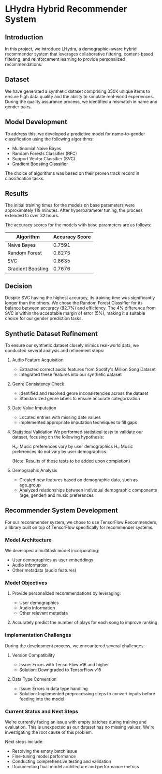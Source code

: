 # LHydra Hybrid Recommender System

## Introduction
In this project, we introduce LHydra, a demographic-aware hybrid recommender system that leverages collaborative filtering, content-based filtering, and reinforcement learning to provide personalized recommendations.

## Dataset
We have generated a synthetic dataset comprising 350K unique items to ensure high data quality and the ability to simulate real-world experiences. During the quality assurance process, we identified a mismatch in name and gender pairs.

## Model Development
To address this, we developed a predictive model for name-to-gender classification using the following algorithms:
- Multinomial Naive Bayes 
- Random Forests Classifier (RFC)
- Support Vector Classifier (SVC)
- Gradient Boosting Classifier

The choice of algorithms was based on their proven track record in classification tasks.

## Results
The initial training times for the models on base parameters were approximately 119 minutes. After hyperparameter tuning, the process extended to over 32 hours.

The accuracy scores for the models with base parameters are as follows:

| Algorithm          | Accuracy Score |
|--------------------|----------------|
| Naive Bayes        | 0.7591         |
| Random Forest      | 0.8275         |
| SVC                | 0.8635         |
| Gradient Boosting  | 0.7676         |

## Decision
Despite SVC having the highest accuracy, its training time was significantly longer than the others. We chose the Random Forest Classifier for its balance between accuracy (82.7%) and efficiency. The 4% difference from SVC is within the acceptable margin of error (5%), making it a suitable choice for our gender prediction tasks.


## Synthetic Dataset Refinement

To ensure our synthetic dataset closely mimics real-world data, we conducted several analysis and refinement steps:

1. Audio Feature Acquisition
   - Extracted correct audio features from Spotify's Million Song Dataset
   - Integrated these features into our synthetic dataset

2. Genre Consistency Check
   - Identified and resolved genre inconsistencies across the dataset
   - Standardized genre labels to ensure accurate categorization

3. Date Value Imputation
   - Located entries with missing date values
   - Implemented appropriate imputation techniques to fill gaps

4. Statistical Validation
   We performed statistical tests to validate our dataset, focusing on the following hypothesis:
   
   H₀: Music preferences vary by user demographics
   H₁: Music preferences do not vary by user demographics

   (Note: Results of these tests to be added upon completion)

5. Demographic Analysis
   - Created new features based on demographic data, such as age_group
   - Analyzed relationships between individual demographic components (age, gender) and music preferences

## Recommender System Development

For our recommender system, we chose to use TensorFlow Recommenders, a library built on top of TensorFlow specifically for recommender systems.

### Model Architecture

We developed a multitask model incorporating:
- User demographics as user embeddings
- Audio information
- Other metadata (audio features)

### Model Objectives

1. Provide personalized recommendations by leveraging:
   - User demographics
   - Audio information
   - Other relevant metadata

2. Accurately predict the number of plays for each song to improve ranking

### Implementation Challenges

During the development process, we encountered several challenges:

1. Version Compatibility
   - Issue: Errors with TensorFlow v16 and higher
   - Solution: Downgraded to TensorFlow v15

2. Data Type Conversion
   - Issue: Errors in data type handling
   - Solution: Implemented preprocessing steps to convert inputs before feeding into the model

### Current Status and Next Steps

We're currently facing an issue with empty batches during training and evaluation. This is unexpected as our dataset has no missing values. We're investigating the root cause of this problem.

Next steps include:
- Resolving the empty batch issue
- Fine-tuning model performance
- Conducting comprehensive testing and validation
- Documenting final model architecture and performance metrics
